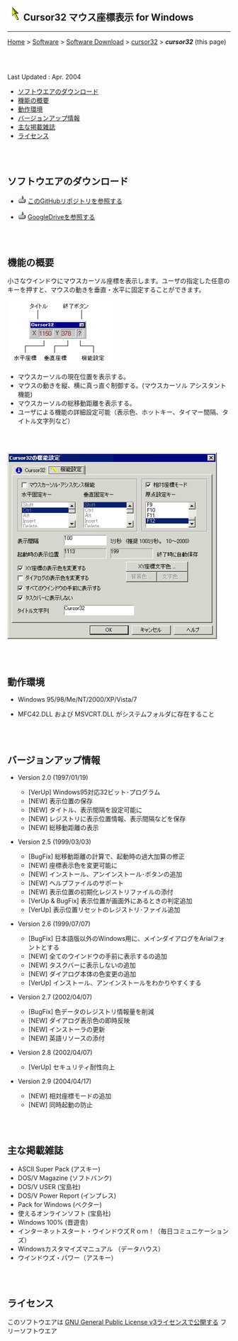 ## ![icon](readme_pics/softdown-ico-cursor.gif)  Cursor32 マウス座標表示 for Windows<!-- omit in toc -->

---
[Home](https://oasis3855.github.io/webpage/) > [Software](https://oasis3855.github.io/webpage/software/index.html) > [Software Download](https://oasis3855.github.io/webpage/software/software-download.html) > [cursor32](../cursor32/README.md) > ***cursor32*** (this page)

<br />
<br />

Last Updated : Apr. 2004

- [ソフトウエアのダウンロード](#ソフトウエアのダウンロード)
- [機能の概要](#機能の概要)
- [動作環境](#動作環境)
- [バージョンアップ情報](#バージョンアップ情報)
- [主な掲載雑誌](#主な掲載雑誌)
- [ライセンス](#ライセンス)

<br />
<br />

## ソフトウエアのダウンロード

- ![download icon](../readme_pics/soft-ico-download-darkmode.gif)   [このGitHubリポジトリを参照する](../cursor32/download) 

- ![download icon](../readme_pics/soft-ico-download-darkmode.gif)   [GoogleDriveを参照する](https://drive.google.com/drive/folders/0B7BSijZJ2TAHOWE1MzZlN2ItN2Y3NS00YTdjLWE1MWItYjVkNTM1NzZkZDFh?resourcekey=0-l2wWHRdmgBOriJj4txfBWg) 

<br />
<br />

## 機能の概要

小さなウインドウにマウスカーソル座標を表示します。ユーザの指定した任意のキーを押すと、マウスの動きを垂直・水平に固定することができます。 

![Cursor32メインダイアログ](readme_pics/soft-cursor32-main.gif)

-    マウスカーソルの現在位置を表示する。
-    マウスの動きを縦、横に真っ直ぐ制御する。(マウスカーソル アシスタント機能)
-    マウスカーソルの総移動距離を表示する。
-    ユーザによる機能の詳細設定可能（表示色、ホットキー、タイマー間隔、タイトル文字列など） 

<br />
<br />

![設定ダイアログ](readme_pics/soft-cursor32-config.png)

<br />
<br />

## 動作環境

-    Windows 95/98/Me/NT/2000/XP/Vista/7 

-    MFC42.DLL および MSVCRT.DLL がシステムフォルダに存在すること

<br />
<br />

## バージョンアップ情報

-    Version 2.0 (1997/01/19)

     - [VerUp] Windows95対応32ビット･プログラム 
     - [NEW] 表示位置の保存 
     - [NEW] タイトル、表示間隔を設定可能に 
     - [NEW] レジストリに表示位置情報、表示間隔などを保存 
     - [NEW] 総移動距離の表示 

-    Version 2.5 (1999/03/03)

     - [BugFix] 総移動距離の計算で、起動時の過大加算の修正
     - [NEW] 座標表示色を変更可能に 
     - [NEW] インストール、アンインストール･ボタンの追加 
     - [NEW] ヘルプファイルのサポート 
     - [NEW] 表示位置の初期化レジストリファイルの添付 
     - [VerUp & BugFix] 表示位置が画面外にあるときの判定追加 
     - [VerUp] 表示位置リセットのレジストリ･ファイル追加 

-    Version 2.6 (1999/07/07)

     - [BugFix] 日本語版以外のWindows用に、メインダイアログをArialフォントとする 
     - [NEW] 全てのウインドウの手前に表示するの追加 
     - [NEW] タスクバーに表示しないの追加 
     - [NEW] ダイアログ本体の色変更の追加 
     - [VerUp] インストール、アンインストールをわかりやすくする 

-    Version 2.7 (2002/04/07)

     - [BugFix] 色データのレジストリ情報量を削減 
     - [NEW] ダイアログ表示色の即時反映 
     - [NEW] インストーラの更新 
     - [NEW] 英語リソースの添付 

-    Version 2.8 (2002/04/07)

     - [VerUp] セキュリティ耐性向上 

-    Version 2.9 (2004/04/17)

     - [NEW] 相対座標モードの追加 
     - [NEW] 同時起動の防止 

<br />
<br />

## 主な掲載雑誌

- ASCII Super Pack (アスキー) 
- DOS/V Magazine (ソフトバンク) 
- DOS/V USER (宝島社) 
- DOS/V Power Report (インプレス) 
- Pack for Windows (ベクター) 
- 使えるオンラインソフト (宝島社) 
- Windows 100% (晋遊舎) 
- インターネットスタート・ウインドウズＲｏｍ！（毎日コミュニケーションズ） 
- Windowsカスタマイズマニュアル （データハウス） 
- ウインドウズ・パワー（アスキー） 

<br />
<br />

## ライセンス

このソフトウエアは [GNU General Public License v3ライセンスで公開する](https://gpl.mhatta.org/gpl.ja.html) フリーソフトウエア
